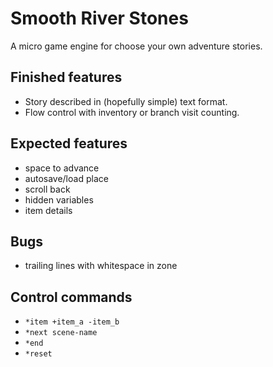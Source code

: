 
# Smooth River Stones

A micro game engine for choose your own adventure stories.

## Finished features

- Story described in (hopefully simple) text format.
- Flow control with inventory or branch visit counting.

## Expected features

- space to advance
- autosave/load place 
- scroll back 
- hidden variables
- item details

## Bugs

- trailing lines with whitespace in zone

## Control commands

- `*item +item_a -item_b`
- `*next scene-name`
- `*end`
- `*reset`